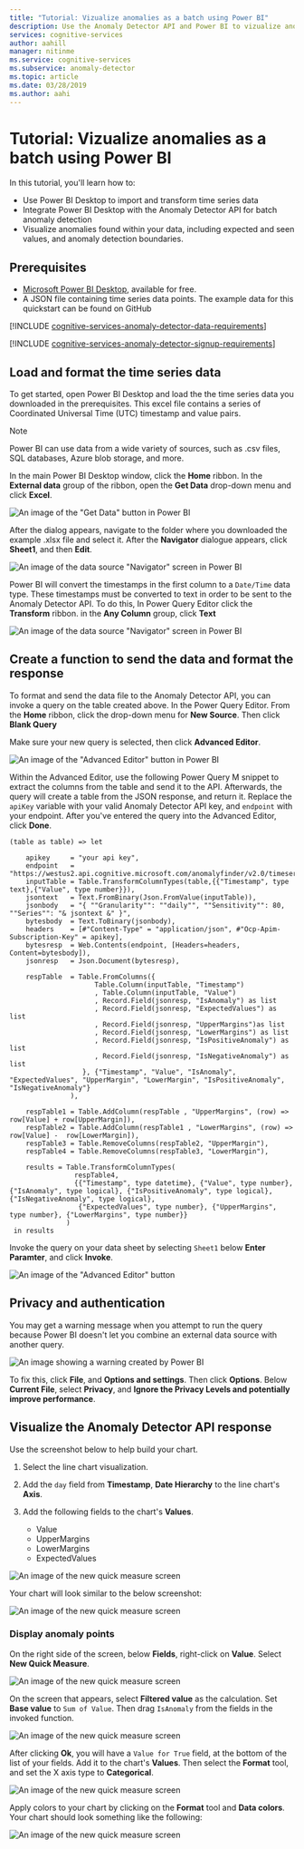 ```yaml
---
title: "Tutorial: Vizualize anomalies as a batch using Power BI"
description: Use the Anomaly Detector API and Power BI to vizualize anomalies throughout your time series data.
services: cognitive-services
author: aahill
manager: nitinme
ms.service: cognitive-services
ms.subservice: anomaly-detector
ms.topic: article
ms.date: 03/28/2019
ms.author: aahi
---
```


# Tutorial: Vizualize anomalies as a batch using Power BI

In this tutorial, you'll learn how to:

* Use Power BI Desktop to import and transform time series data
* Integrate Power BI Desktop with the Anomaly Detector API for batch anomaly detection
* Visualize anomalies found within your data, including expected and seen values, and anomaly detection boundaries.

## Prerequisites

* [Microsoft Power BI Desktop](https://powerbi.microsoft.com/get-started/), available for free.
* A JSON file containing time series data points. The example data for this quickstart can be found on GitHub

[!INCLUDE [cognitive-services-anomaly-detector-data-requirements](../../../../includes/cognitive-services-anomaly-detector-data-requirements.md)]

[!INCLUDE [cognitive-services-anomaly-detector-signup-requirements](../../../../includes/cognitive-services-anomaly-detector-signup-requirements.md)]

## Load and format the time series data

To get started, open Power BI Desktop and load the the time series data you downloaded in the prerequisites. This excel file contains a series of Coordinated Universal Time (UTC) timestamp and value pairs.  

> [!NOTE]
> Power BI can use data from a wide variety of sources, such as .csv files, SQL databases, Azure blob storage, and more.  

In the main Power BI Desktop window, click the **Home** ribbon. In the **External data** group of the ribbon, open the **Get Data** drop-down menu and click **Excel**.

![An image of the "Get Data" button in Power BI](../media/tutorials/power-bi-get-data-button.png)

After the dialog appears, navigate to the folder where you downloaded the example .xlsx file and select it. After the **Navigator** dialogue appears, click **Sheet1**, and then **Edit**.

![An image of the data source "Navigator" screen in Power BI](../media/tutorials/navigator-dialog-box.png)

Power BI will convert the timestamps in the first column to a `Date/Time` data type. These timestamps must be converted to text in order to be sent to the Anomaly Detector API. To do this, In Power Query Editor click the **Transform** ribbon. in the **Any Column** group, click **Text**

![An image of the data source "Navigator" screen in Power BI](../media/tutorials/data-type-drop-down.png)

## Create a function to send the data and format the response

To format and send the data file to the Anomaly Detector API, you can invoke a query on the table created above. In the Power Query Editor. From the **Home** ribbon, click the drop-down menu for **New Source**. Then click **Blank Query** 

Make sure your new query is selected, then click **Advanced Editor**. 

![An image of the "Advanced Editor" button in Power BI](../media/tutorials/advanced-editor-screen.png)

Within the Advanced Editor, use the following Power Query M snippet to extract the columns from the table and send it to the API. Afterwards, the query will create a table from the JSON response, and return it. Replace the `apiKey` variable with your valid Anomaly Detector API key, and `endpoint` with your endpoint. After you've entered the query into the Advanced Editor, click **Done**.

```Power Query M
(table as table) => let

    apikey     = "your api key",
    endpoint   = "https://westus2.api.cognitive.microsoft.com/anomalyfinder/v2.0/timeseries/entire/detect",
    inputTable = Table.TransformColumnTypes(table,{{"Timestamp", type text},{"Value", type number}}),
    jsontext   = Text.FromBinary(Json.FromValue(inputTable)),
    jsonbody   = "{ ""Granularity"": ""daily"", ""Sensitivity"": 80, ""Series"": "& jsontext &" }",
    bytesbody  = Text.ToBinary(jsonbody),
    headers    = [#"Content-Type" = "application/json", #"Ocp-Apim-Subscription-Key" = apikey],
    bytesresp  = Web.Contents(endpoint, [Headers=headers, Content=bytesbody]),
    jsonresp   = Json.Document(bytesresp),

    respTable  = Table.FromColumns({
                     Table.Column(inputTable, "Timestamp")
                     , Table.Column(inputTable, "Value")
                     , Record.Field(jsonresp, "IsAnomaly") as list
                     , Record.Field(jsonresp, "ExpectedValues") as list
                     , Record.Field(jsonresp, "UpperMargins")as list
                     , Record.Field(jsonresp, "LowerMargins") as list
                     , Record.Field(jsonresp, "IsPositiveAnomaly") as list
                     , Record.Field(jsonresp, "IsNegativeAnomaly") as list
                  }, {"Timestamp", "Value", "IsAnomaly", "ExpectedValues", "UpperMargin", "LowerMargin", "IsPositiveAnomaly", "IsNegativeAnomaly"}
               ),
    
    respTable1 = Table.AddColumn(respTable , "UpperMargins", (row) => row[Value] + row[UpperMargin]),
    respTable2 = Table.AddColumn(respTable1 , "LowerMargins", (row) => row[Value] -  row[LowerMargin]),
    respTable3 = Table.RemoveColumns(respTable2, "UpperMargin"),
    respTable4 = Table.RemoveColumns(respTable3, "LowerMargin"),

    results = Table.TransformColumnTypes(
                respTable4,
                {{"Timestamp", type datetime}, {"Value", type number}, {"IsAnomaly", type logical}, {"IsPositiveAnomaly", type logical}, {"IsNegativeAnomaly", type logical},
                 {"ExpectedValues", type number}, {"UpperMargins", type number}, {"LowerMargins", type number}}
              )
 in results
```

Invoke the query on your data sheet by selecting `Sheet1` below **Enter Paramter**, and click **Invoke**.

![An image of the "Advanced Editor" button](../media/tutorials/invoke-function-screenshot.png)

## Privacy and authentication

You may get a warning message when you attempt to run the query because Power BI doesn't let you combine an external data source with another query. 

![An image showing a warning created by Power BI](../media/tutorials/blocked-function.png)

To fix this, click **File**, and **Options and settings**. Then click **Options**. Below **Current File**, select **Privacy**, and **Ignore the Privacy Levels and potentially improve performance**. 
<!--
If you get a warning message to specify how you connect to the API, click **Edit Credentials**. In the windows that appears, click **Anonymous** and apply it to the Anomaly Detector URL.

![An image of the credentials warning message](../media/tutorials/credentials-warning-message.png)

If you see the message even after choosing anonymous access, you may have forgotten to paste your API key into the code above. Because the function created earlier transfers data to the API, you may appear asking you to provide information about your data sources' privacy. Click **Continue** and choose `Public` for each of the data sources in the dialog. Then click Save.

![An image of the privacy levels warning message](../media/tutorials/privacy-levels-screen.png)

Selecting the privacy levels should let your function be invoked on the time series data. Click **Close and upload**
-->
## Visualize the Anomaly Detector API response

Use the screenshot below to help build your chart.

1. Select the line chart visualization.

2. Add the `day` field from **Timestamp**, **Date Hierarchy** to the line chart's **Axis**.

3. Add the following fields to the chart's **Values**. 
    * Value
    * UpperMargins
    * LowerMargins
    * ExpectedValues
 
![An image of the new quick measure screen](../media/tutorials/chart-settings.png)

Your chart will look similar to the below screenshot:

![An image of the new quick measure screen](../media/tutorials/chart-visualization.png)

### Display anomaly points

On the right side of the screen, below **Fields**, right-click on **Value**. Select **New Quick Measure**.

![An image of the new quick measure screen](../media/tutorials/new-quick-measure.png)

On the screen that appears, select **Filtered value** as the calculation. Set **Base value** to `Sum of Value`. Then drag `IsAnomaly` from the fields in the invoked function.  

![An image of the new quick measure screen](../media/tutorials/new-quick-measure-2.png)

After clicking **Ok**, you will have a `Value for True` field, at the bottom of the list of your fields. Add it to the chart's **Values**. Then select the **Format** tool, and set the X axis type to **Categorical**.

![An image of the new quick measure screen](../media/tutorials/format-x-axis.png)

Apply colors to your chart by clicking on the **Format** tool and **Data colors**. Your chart should look something like the following:

![An image of the new quick measure screen](../media/tutorials/chart-final.jpg)